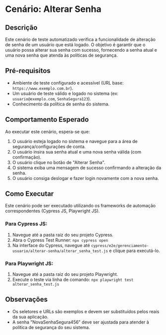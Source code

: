 # Cenário: Alterar Senha

## Descrição

Este cenário de teste automatizado verifica a funcionalidade de alteração de senha de um usuário que está logado. O objetivo é garantir que o usuário possa alterar sua senha com sucesso, fornecendo a senha atual e uma nova senha que atenda às políticas de segurança.

## Pré-requisitos

* Ambiente de teste configurado e acessível (URL base: `https://www.exemplo.com.br`).
* Um usuário de teste válido e logado no sistema (ex: `usuario@exemplo.com`, `SenhaSegura123`).
* Conhecimento da política de senha do sistema.

## Comportamento Esperado

Ao executar este cenário, espera-se que:

1. O usuário esteja logado no sistema e navegue para a área de segurança/configurações de conta.
2. O usuário insira sua senha atual e uma nova senha válida (com confirmação).
3. O usuário clique no botão de "Alterar Senha".
4. O sistema exiba uma mensagem de sucesso confirmando a alteração da senha.
5. O usuário consiga deslogar e fazer login novamente com a nova senha.

## Como Executar

Este cenário pode ser executado utilizando os frameworks de automação correspondentes (Cypress JS, Playwright JS).

### Para Cypress JS:

1. Navegue até a pasta raiz do seu projeto Cypress.
2. Abra o Cypress Test Runner: `npx cypress open`
3. Na interface do Cypress, navegue até `cypress/e2e/gerenciamento-usuario/alterar-senha/alterar_senha_test.js` e clique para executá-lo.

### Para Playwright JS:

1. Navegue até a pasta raiz do seu projeto Playwright.
2. Execute o teste via linha de comando: `npx playwright test alterar_senha_test.js`

## Observações

* Os seletores e URLs são exemplos e devem ser substituídos pelos reais da sua aplicação.
* A senha "NovaSenhaSegura456" deve ser ajustada para atender à política de segurança do seu sistema.